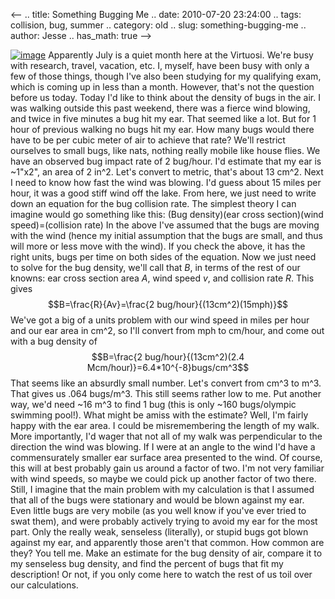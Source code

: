 <--
.. title: Something Bugging Me
.. date: 2010-07-20 23:24:00
.. tags: collision, bug, summer
.. category: old
.. slug: something-bugging-me
.. author: Jesse
.. has_math: true
-->


[![image](http://4.bp.blogspot.com/_SYZpxZOlcb0/TEZsSZmSnUI/AAAAAAAAAB8/6ArQgAym3Fk/s200/3063594778_019489ef21.jpg)](http://4.bp.blogspot.com/_SYZpxZOlcb0/TEZsSZmSnUI/AAAAAAAAAB8/6ArQgAym3Fk/s1600/3063594778_019489ef21.jpg)
Apparently July is a quiet month here at the Virtuosi. We're busy with
research, travel, vacation, etc. I, myself, have been busy with only a
few of those things, though I've also been studying for my qualifying
exam, which is coming up in less than a month. However, that's not the
question before us today. Today I'd like to think about the density of
bugs in the air. I was walking outside this past weekend, there was a
fierce wind blowing, and twice in five minutes a bug hit my ear. That
seemed like a lot. But for 1 hour of previous walking no bugs hit my
ear. How many bugs would there have to be per cubic meter of air to
achieve that rate? We'll restrict ourselves to small bugs, like nats,
nothing really mobile like house flies. We have an observed bug impact
rate of 2 bug/hour. I'd estimate that my ear is \~1"x2", an area of 2
in^2. Let's convert to metric, that's about 13 cm^2. Next I need to
know how fast the wind was blowing. I'd guess about 15 miles per hour,
it was a good stiff wind off the lake. From here, we just need to write
down an equation for the bug collision rate. The simplest theory I can
imagine would go something like this: (Bug density)(ear cross
section)(wind speed)=(collision rate) In the above I've assumed that the
bugs are moving with the wind (hence my initial assumption that the bugs
are small, and thus will more or less move with the wind). If you check
the above, it has the right units, bugs per time on both sides of the
equation. Now we just need to solve for the bug density, we'll call that
*B*, in terms of the rest of our knowns: ear cross section area *A*,
wind speed *v*, and collision rate *R*. This gives
$$B=\frac{R}{Av}=\frac{2 bug/hour}{(13cm^2)(15mph)}$$ We've got a big
of a units problem with our wind speed in miles per hour and our ear
area in cm^2, so I'll convert from mph to cm/hour, and come out with a
bug density of $$B=\frac{2 bug/hour}{(13cm^2)(2.4
Mcm/hour)}=6.4*10^{-8}bugs/cm^3$$ That seems like an absurdly small
number. Let's convert from cm^3 to m^3. That gives us .064 bugs/m^3.
This still seems rather low to me. Put another way, we'd need \~16 m^3
to find 1 bug (this is only \~160 bugs/olympic swimming pool!). What
might be amiss with the estimate? Well, I'm fairly happy with the ear
area. I could be misremembering the length of my walk. More importantly,
I'd wager that not all of my walk was perpendicular to the direction the
wind was blowing. If I were at an angle to the wind I'd have a
commensurately smaller ear surface area presented to the wind. Of
course, this will at best probably gain us around a factor of two. I'm
not very familiar with wind speeds, so maybe we could pick up another
factor of two there. Still, I imagine that the main problem with my
calculation is that I assumed that all of the bugs were stationary and
would be blown against my ear. Even little bugs are very mobile (as you
well know if you've ever tried to swat them), and were probably actively
trying to avoid my ear for the most part. Only the really weak,
senseless (literally), or stupid bugs got blown against my ear, and
apparently those aren't that common. How common are they? You tell me.
Make an estimate for the bug density of air, compare it to my senseless
bug density, and find the percent of bugs that fit my description! Or
not, if you only come here to watch the rest of us toil over our
calculations.
